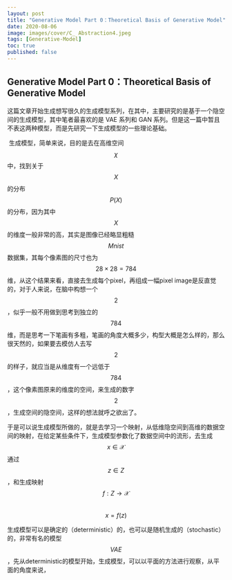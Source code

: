 ```yaml
---
layout: post
title: "Generative Model Part 0：Theoretical Basis of Generative Model"
date: 2020-08-06
image: images/cover/C_ Abstraction4.jpeg                   
tags: [Generative-Model]
toc: true
published: false
---
```


## Generative Model Part 0：Theoretical Basis of Generative Model

​		这篇文章开始生成想写很久的生成模型系列，在其中，主要研究的是基于一个隐空间的生成模型，其中笔者最喜欢的是 VAE 系列和 GAN 系列。但是这一篇中暂且不表这两种模型，而是先研究一下生成模型的一些理论基础。

​		生成模型，简单来说，目的是去在高维空间  $$\chi$$ 中，找到关于 $$X$$ 的分布 $$P(X)$$ 的分布，因为其中 $$X$$ 的维度一般非常的高，其实是图像已经略显粗糙 $$Mnist$$ 数据集，其每个像素图的尺寸也为 $$28 \times 28 = 784$$ 维，从这个结果来看，直接去生成每个pixel，再组成一幅pixel image是反直觉的，对于人来说，在脑中构想一个 $$2$$ ，似乎一般不用做到思考到独立的$$784$$ 维，而是思考一下笔画有多粗，笔画的角度大概多少，构型大概是怎么样的，那么很天然的，如果要去模仿人去写 $$2$$ 的样子，就应当是从维度有一个远低于 $$784$$ ，这个像素图原来的维度的空间，来生成的数字 $$2$$，生成空间的隐空间，这样的想法就呼之欲出了。

​		于是可以说生成模型所做的，就是去学习一个映射，从低维隐空间到高维的数据空间的映射，在给定某些条件下，生成模型参数化了数据空间中的流形，去生成 $$x\in\mathcal{X}$$ 通过 $$z \in Z$$，和生成映射 $$f:Z \rightarrow \mathcal{X}$$ 		
$$
x=f(z)
$$

​		生成模型可以是确定的（deterministic）的，也可以是随机生成的（stochastic）的，非常有名的模型 $$VAE$$，先从deterministic的模型开始，生成模型，可以以平面的方法进行观察，从平面的角度来说，
